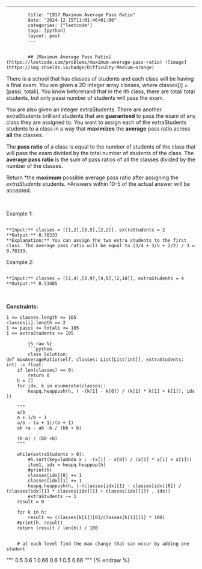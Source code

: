 ---
            title: "1917 Maximum Average Pass Ratio"
            date: "2024-12-15T11:01:46+01:00"
            categories: ["leetcode"]
            tags: [python]
            layout: post
            ---
            

            ## [Maximum Average Pass Ratio](https://leetcode.com/problems/maximum-average-pass-ratio) ![image](https://img.shields.io/badge/Difficulty-Medium-orange)

There is a school that has classes of students and each class will be having a final exam. You are given a 2D integer array classes, where classes[i] = [passi, totali]. You know beforehand that in the ith class, there are totali total students, but only passi number of students will pass the exam.

You are also given an integer extraStudents. There are another extraStudents brilliant students that are **guaranteed** to pass the exam of any class they are assigned to. You want to assign each of the extraStudents students to a class in a way that **maximizes** the **average** pass ratio across **all** the classes.

The **pass ratio** of a class is equal to the number of students of the class that will pass the exam divided by the total number of students of the class. The **average pass ratio** is the sum of pass ratios of all the classes divided by the number of the classes.

Return *the **maximum** possible average pass ratio after assigning the *extraStudents* students. *Answers within 10-5 of the actual answer will be accepted.

 

Example 1:

```

**Input:** classes = [[1,2],[3,5],[2,2]], extraStudents = 2
**Output:** 0.78333
**Explanation:** You can assign the two extra students to the first class. The average pass ratio will be equal to (3/4 + 3/5 + 2/2) / 3 = 0.78333.

```

Example 2:

```

**Input:** classes = [[2,4],[3,9],[4,5],[2,10]], extraStudents = 4
**Output:** 0.53485

```

 

**Constraints:**

	1 <= classes.length <= 105
	classes[i].length == 2
	1 <= passi <= totali <= 105
	1 <= extraStudents <= 105

            {% raw %}
            ```python
            class Solution:
    def maxAverageRatio(self, classes: List[List[int]], extraStudents: int) -> float:
        if len(classes) == 0:
            return 0
        h = []
        for idx, k in enumerate(classes):
            heapq.heappush(h, ( -(k[1] - k[0]) / (k[1] * k[1] + k[1]), idx ))
        
        """
        a/b
        a + 1/b + 1
        a/b - (a + 1)/(b + 1)
        ab +a - ab -b / (bb + b)

        (b-a) / (bb +b)
        """
        
        while(extraStudents > 0):
            #h.sort(key=lambda x : -(x[1] - x[0]) / (x[1] * x[1] + x[1]))
            item1, idx = heapq.heappop(h)
            #print(h)
            classes[idx][0] += 1
            classes[idx][1] += 1
            heapq.heappush(h, (-(classes[idx][1] - classes[idx][0]) / (classes[idx][1] * classes[idx][1] + classes[idx][1]) , idx))
            extraStudents -= 1
        result = 0
        
        for k in h:
            result += (classes[k[1]][0]/classes[k[1]][1] * 100)
        #print(h, result)
        return (result / len(h)) / 100


        # at each level find the max change that can occur by adding one student
"""
        0.5 0.6 1
        0.66 0.6 1
        0.5 0.66
        """
            {% endraw %}
            